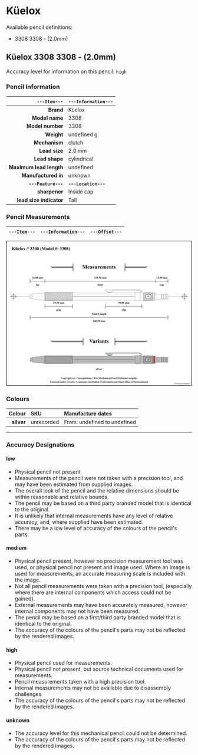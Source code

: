 # Küelox

Available pencil definitions:

 - 3308 3308 - (2.0mm) 

## Küelox 3308 3308 - (2.0mm) 

Accuracy level for information on this pencil: `high`

### Pencil Information

| `---Item---` | `---Information---` |
| ---: | :--- |
| **Brand** | Küelox |
| **Model name** | 3308 |
| **Model number** | 3308 |
| **Weight** | undefined g |
| **Mechanism** | clutch |
| **Lead size** | 2.0 mm |
| **Lead shape** | cylindrical |
| **Maximum lead length** | undefined |
| **Manufactured in** | unknown |
| **`---Feature---`** | **`---Location---`** |
| **sharpener** | Inside cap |
| **lead size indicator** | Tail |
### Pencil Measurements

| `---Item---` | `---Information---` | `---Offset---` |
| ---: | :--- | :--- |


<img src="./kuelox/3308-3308-2.0-grouped.png" />



### Colours



| Colour | SKU | Manufacture dates |
| ---: | :--- | :--- |
| **silver** | unrecorded | From: undefined to undefined |


---

### Accuracy Designations

#### low

 - Physical pencil not present
 - Measurements of the pencil were not taken with a precision tool, and may have been estimated from supplied images.
 - The overall look of the pencil and the relative dimensions should be within reasonable and relative bounds.
 - The pencil may be based on a third party branded model that is identical to the original.
 - It is unlikely that internal measurements have any level of relative accuracy, and, where supplied have been estimated.
 - There may be a low level of accuracy of the colours of the pencil's parts.

#### medium

 - Physical pencil present, however no precision measurement tool was used, or physical pencil not present and image used.  Where an image is used for measurements, an accurate measuring scale is included with the image.
 - Not all pencil measurements were taken with a precision tool, (especially where there are internal components which access could not be gained).
 - External measurements may have been accurately measured, however internal components may not have been measured.
 - The pencil may be based on a first/third party branded model that is identical to the original.
 - The accuracy of the colours of the pencil's parts may not be reflected by the rendered images.

#### high

 - Physical pencil used for measurements.
 - Physical pencil not present, but source technical documents used for measurements.
 - Pencil measurements taken with a high precision tool.
 - Internal measurements may not be available due to disassembly challenges.
 - The accuracy of the colours of the pencil's parts may not be reflected by the rendered images.

#### unknown

 - The accuracy level for this mechanical pencil could not be determined.
 - The accuracy of the colours of the pencil's parts may not be reflected by the rendered images.

